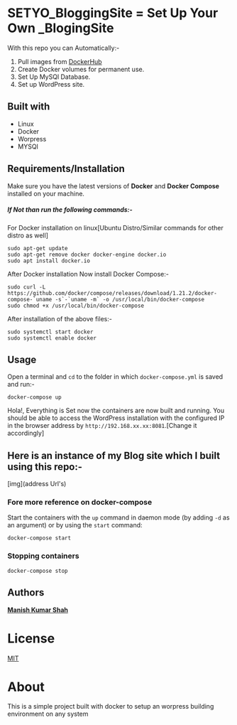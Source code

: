 # SETYO_BloggingSite = Set Up Your Own _BlogingSite
With this repo you can Automatically:-
1. Pull images from [DockerHub](https://hub.docker.com/)
2. Create Docker volumes for permanent use.
3. Set Up MySQl Database.
4. Set up WordPress site.

## Built with
- Linux
- Docker
- Worpress
- MYSQl

## Requirements/Installation
Make sure you have the latest versions of **Docker** and **Docker Compose** installed on your machine.
##### If Not than run the following commands:-
For Docker installation on linux[Ubuntu Distro/Similar commands for other distro as well]
```
sudo apt-get update
sudo apt-get remove docker docker-engine docker.io
sudo apt install docker.io
```
After Docker installation Now install Docker Compose:-
```
sudo curl -L https://github.com/docker/compose/releases/download/1.21.2/docker-compose-`uname -s`-`uname -m` -o /usr/local/bin/docker-compose
sudo chmod +x /usr/local/bin/docker-compose
```
After installation of the above files:-
```
sudo systemctl start docker
sudo systemctl enable docker
```

## Usage

Open a terminal and `cd` to the folder in which `docker-compose.yml` is saved and run:-

```
docker-compose up
```
Hola!, Everything is Set now the containers are now built and running. You should be able to access the WordPress installation with the configured IP in the browser address by `http://192.168.xx.xx:8081`.[Change it accordingly]
## Here is an instance of my Blog site which I built using this repo:- 
[img](address Url's)
### Fore more reference on docker-compose

Start the containers with the `up` command in daemon mode (by adding `-d` as an argument) or by using the `start` command:

```
docker-compose start
```

### Stopping containers

```
docker-compose stop
```


## Authors
[**Manish Kumar Shah**](https://github.com/ManishShah120)

# License
[MIT](https://github.com/ManishShah120/SETYO_BloggingSite/blob/master/LICENSE)

# About
This is a simple project built with docker to setup an worpress building environment on any system
